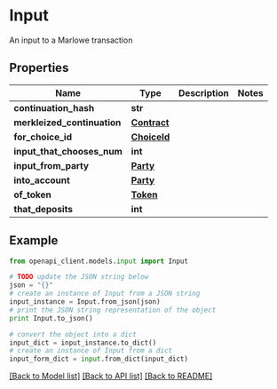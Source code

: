 # Input

An input to a Marlowe transaction

## Properties
Name | Type | Description | Notes
------------ | ------------- | ------------- | -------------
**continuation_hash** | **str** |  | 
**merkleized_continuation** | [**Contract**](Contract.md) |  | 
**for_choice_id** | [**ChoiceId**](ChoiceId.md) |  | 
**input_that_chooses_num** | **int** |  | 
**input_from_party** | [**Party**](Party.md) |  | 
**into_account** | [**Party**](Party.md) |  | 
**of_token** | [**Token**](Token.md) |  | 
**that_deposits** | **int** |  | 

## Example

```python
from openapi_client.models.input import Input

# TODO update the JSON string below
json = "{}"
# create an instance of Input from a JSON string
input_instance = Input.from_json(json)
# print the JSON string representation of the object
print Input.to_json()

# convert the object into a dict
input_dict = input_instance.to_dict()
# create an instance of Input from a dict
input_form_dict = input.from_dict(input_dict)
```
[[Back to Model list]](../README.md#documentation-for-models) [[Back to API list]](../README.md#documentation-for-api-endpoints) [[Back to README]](../README.md)


